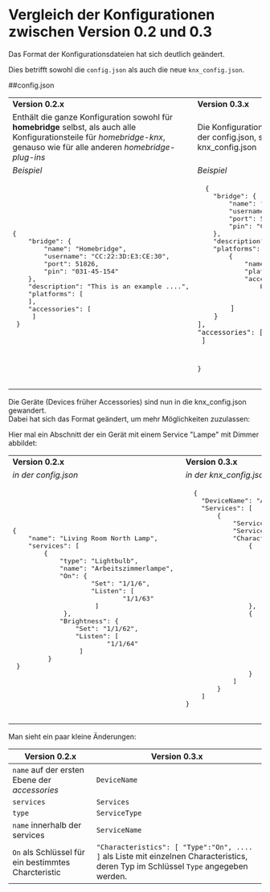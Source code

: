 # Vergleich der Konfigurationen zwischen Version 0.2 und 0.3

Das Format der Konfigurationsdateien hat sich deutlich geändert.

Dies betrifft sowohl die `config.json` als auch die neue `knx_config.json`.  


##config.json  

<table>
<tr> <td> <b>Version 0.2.x</b>  </td><td>  <b>Version 0.3.x</b> </td></tr>
<tr><td>
 Enthält die ganze Konfiguration sowohl für <b>homebridge</b> selbst, als auch alle Konfigurationsteile für <i>homebridge-knx</i>, genauso wie für alle anderen <i>homebridge-plug-ins</i>  
 </td><td>  Die Konfiguration von `homebridge-knx` ist nicht mehr Teil der config.json, sondern in einer eigenen Datei knx_config.json
 </td></tr>
<tr> <td> <i>Beispiel</i>  </td><td>  <i>Beispiel</i>  </td></tr>
<tr><td>
<pre>
{ 
	"bridge": { 
		"name": "Homebridge", 
		"username": "CC:22:3D:E3:CE:30", 
		"port": 51826, 
		"pin": "031-45-154"
	},
	"description": "This is an example ....",
	"platforms": [
	],
	"accessories": [
	 ]
 }
 </pre>
 </td><td> 
 <pre>
  { 
	"bridge": { 
		"name": "Homebridge", 
		"username": "CC:22:3D:E3:CE:30", 
		"port": 51826, 
		"pin": "031-45-154"
	},
	"description": "This is an example ...",
	"platforms": [ 
		{
			"name":"KNX",
			"platform":"KNX",
			"accessories": [
				HIER SIND DIE GERÄTE DEFINIERT, SIEHE UNTEN
			
			]
		}
	],
	"accessories": [
	 ]
 } 
 </pre>
 </td></tr>
</table>  

Die Geräte (Devices früher Accessories) sind nun in die knx_config.json gewandert.  
Dabei hat sich das Format geändert, um mehr Möglichkeiten zuzulassen:  

Hier mal ein Abschnitt der ein Gerät mit einem Service "Lampe" mit Dimmer abbildet:
<table>
<tr> <td> <b>Version 0.2.x</b>  </td><td>  <b>Version 0.3.x</b> </td></tr>
<tr> <td> <i>in der config.json</i>  </td><td>  <i>in der knx_config.json</i> </td></tr>
<tr><td>
<pre>
{ 
	"name": "Living Room North Lamp", 
	"services": [ 
		{ 
			"type": "Lightbulb", 
			"name": "Arbeitszimmerlampe", 
			"On": { 
					"Set": "1/1/6", 
					"Listen": [ 
							"1/1/63"
					 ]
			 }, 
			"Brightness": { 
				"Set": "1/1/62", 
				"Listen": [ 
						"1/1/64"
				 ]
		 }
 }
 </pre>
 </td><td> 
 <pre>
  {
    "DeviceName": "Arbeitszimmerlampe",
    "Services": [
        {
            "ServiceType": "Lightbulb",
            "ServiceName": "Bürolampe",
            "Characteristics": [
                {
                    "Type": "On",
                    "Set": [
                        "1/1/6"
                    ],
                    "Listen": [
                        "1/1/63"
                    ]
                },
                {
                	"Type":"Brightness",
                	"Set": [
                		"1/1/62"
                	],
                	"Listen": [
                		"1/1/64"
                	]
                }
            ]
        }
    ]
}
 </pre>
 </td></tr>
</table>  

Man sieht ein paar kleine Änderungen:

| Version 0.2.x | Version 0.3.x |
| ----------------   | -----------------  |
|  `name` auf der ersten Ebene der *accessories*  |  `DeviceName` |
|  `services` |  `Services` |
|  `type` |  `ServiceType` |
|   `name` innerhalb der services | `ServiceName` |
|  `On` als Schlüssel für ein bestimmtes Charcteristic | `"Characteristics": [ "Type":"On", .... ]` als Liste mit einzelnen Characteristics, deren Typ im Schlüssel `Type` angegeben werden. |

